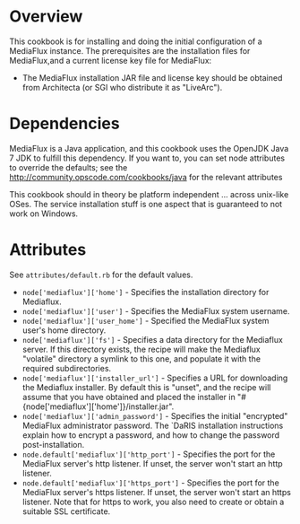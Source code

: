 Overview
========

This cookbook is for installing and doing the initial configuration of a
MediaFlux instance.  The prerequisites are the installation files 
for MediaFlux,and a current license key file for MediaFlux:

  - The MediaFlux installation JAR file and license key should be obtained
    from Architecta (or SGI who distribute it as "LiveArc").

Dependencies
============

MediaFlux is a Java application, and this cookbook uses the OpenJDK Java 7 JDK
to fulfill this dependency.  If you want to, you can set node attributes to
override the defaults; see the http://community.opscode.com/cookbooks/java for
the relevant attributes

This cookbook should in theory be platform independent ... across unix-like 
OSes.  The service installation stuff is one aspect that is guaranteed to not
work on Windows.

Attributes
==========

See `attributes/default.rb` for the default values.

* `node['mediaflux']['home']` - Specifies the installation directory for Mediaflux.
* `node['mediaflux']['user']` - Specifies the MediaFlux system username.
* `node['mediaflux']['user_home']` - Specified the MediaFlux system user's home directory.
* `node['mediaflux']['fs']` - Specifies a data directory for the Mediaflux server.  If this directory exists, the recipe will make the Mediaflux "volatile" directory a symlink to this one, and populate it with the required subdirectories.
* `node['mediaflux']['installer_url']` - Specifies a URL for downloading the Mediaflux installer.  By default this is "unset", and the recipe will assume that you have obtained and placed the installer in "#{node['mediaflux']['home']}/installer.jar".
* `node['mediaflux']['admin_password']` - Specifies the initial "encrypted" MediaFlux administrator password.  The `DaRIS installation instructions explain how to encrypt a password, and how to change the password post-installation.
* `node.default['mediaflux']['http_port']` - Specifies the port for the MediaFlux server's http listener.  If unset, the server won't start an http listener.
* `node.default['mediaflux']['https_port']` - Specifies the port for the MediaFlux server's https listener.  If unset, the server won't start an https listener.  Note that for https to work, you also need to create or obtain a suitable SSL certificate.  
